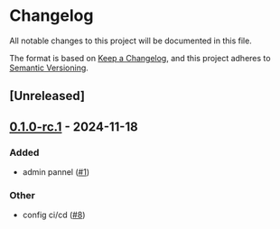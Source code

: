 # Changelog

All notable changes to this project will be documented in this file.

The format is based on [Keep a Changelog](https://keepachangelog.com/en/1.0.0/),
and this project adheres to [Semantic Versioning](https://semver.org/spec/v2.0.0.html).

## [Unreleased]

## [0.1.0-rc.1](https://github.com/8xFF/atm0s-media-cloud-services/releases/tag/atm0s-cloud-utils-v0.1.0-rc.1) - 2024-11-18

### Added

- admin pannel ([#1](https://github.com/8xFF/atm0s-media-cloud-services/pull/1))

### Other

- config ci/cd ([#8](https://github.com/8xFF/atm0s-media-cloud-services/pull/8))

